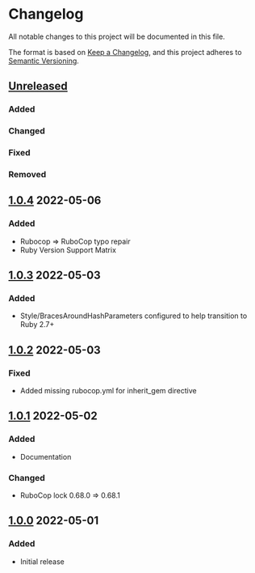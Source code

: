 # Changelog
All notable changes to this project will be documented in this file.

The format is based on [Keep a Changelog](https://keepachangelog.com/en/1.0.0/),
and this project adheres to [Semantic Versioning](https://semver.org/spec/v2.0.0.html).

## [Unreleased]
### Added

### Changed

### Fixed

### Removed

## [1.0.4] 2022-05-06
### Added
* Rubocop => RuboCop typo repair
* Ruby Version Support Matrix

## [1.0.3] 2022-05-03
### Added
* Style/BracesAroundHashParameters configured to help transition to Ruby 2.7+

## [1.0.2] 2022-05-03
### Fixed
* Added missing rubocop.yml for inherit_gem directive

## [1.0.1] 2022-05-02
### Added
* Documentation

### Changed
* RuboCop lock 0.68.0 => 0.68.1

## [1.0.0] 2022-05-01
### Added
* Initial release

[Unreleased]: https://github.com/rubocop-semver/rubocop-ruby2_2/compare/v1.0.4...HEAD
[1.0.4]: https://github.com/rubocop-semver/rubocop-ruby2_2/compare/v1.0.3...v1.0.4
[1.0.3]: https://github.com/rubocop-semver/rubocop-ruby2_2/compare/v1.0.2...v1.0.3
[1.0.2]: https://github.com/rubocop-semver/rubocop-ruby2_2/compare/v1.0.1...v1.0.2
[1.0.1]: https://github.com/rubocop-semver/rubocop-ruby2_2/compare/v1.0.0...v1.0.1
[1.0.0]: https://github.com/rubocop-semver/rubocop-ruby2_2/compare/b86f10e2f7a0ad4081b07782b3b924ef67acdeab...v1.0.0
